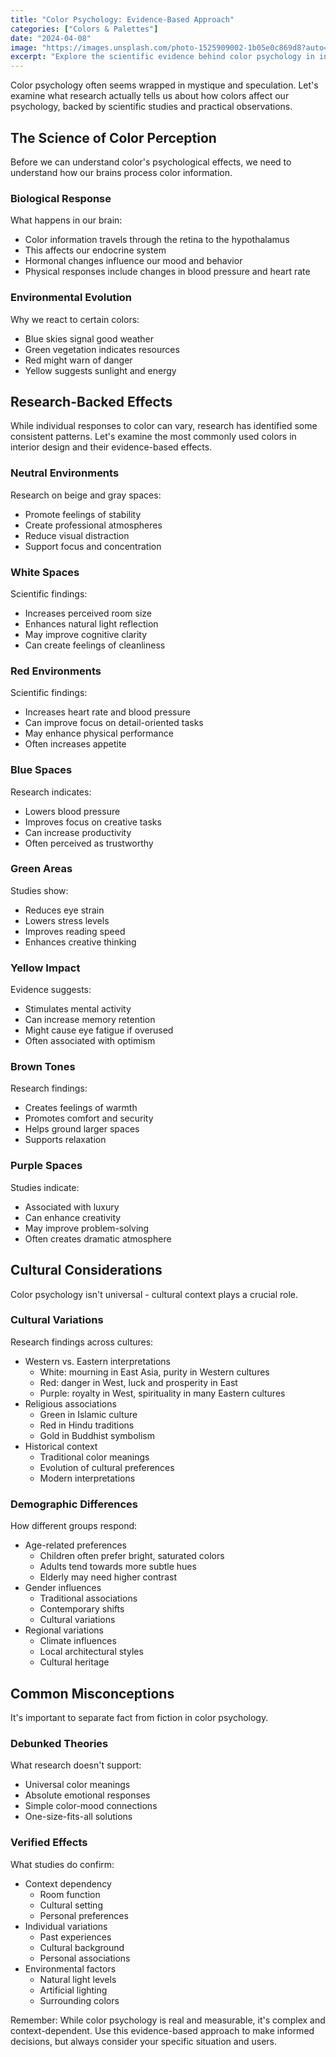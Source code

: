 ```yaml
---
title: "Color Psychology: Evidence-Based Approach"
categories: ["Colors & Palettes"]
date: "2024-04-08"
image: "https://images.unsplash.com/photo-1525909002-1b05e0c869d8?auto=format&fit=crop&q=80&w=1920"
excerpt: "Explore the scientific evidence behind color psychology in interior design. Learn how different colors affect human behavior, mood, and wellbeing, backed by research and real-world studies."
---
```


Color psychology often seems wrapped in mystique and speculation. Let's examine what research actually tells us about how colors affect our psychology, backed by scientific studies and practical observations.

## The Science of Color Perception

Before we can understand color's psychological effects, we need to understand how our brains process color information.

### Biological Response
What happens in our brain:
- Color information travels through the retina to the hypothalamus
- This affects our endocrine system
- Hormonal changes influence our mood and behavior
- Physical responses include changes in blood pressure and heart rate

### Environmental Evolution
Why we react to certain colors:
- Blue skies signal good weather
- Green vegetation indicates resources
- Red might warn of danger
- Yellow suggests sunlight and energy

## Research-Backed Effects

While individual responses to color can vary, research has identified some consistent patterns. Let's examine the most commonly used colors in interior design and their evidence-based effects.

### Neutral Environments
Research on beige and gray spaces:
- Promote feelings of stability
- Create professional atmospheres
- Reduce visual distraction
- Support focus and concentration

### White Spaces
Scientific findings:
- Increases perceived room size
- Enhances natural light reflection
- May improve cognitive clarity
- Can create feelings of cleanliness

### Red Environments
Scientific findings:
- Increases heart rate and blood pressure
- Can improve focus on detail-oriented tasks
- May enhance physical performance
- Often increases appetite

### Blue Spaces
Research indicates:
- Lowers blood pressure
- Improves focus on creative tasks
- Can increase productivity
- Often perceived as trustworthy

### Green Areas
Studies show:
- Reduces eye strain
- Lowers stress levels
- Improves reading speed
- Enhances creative thinking

### Yellow Impact
Evidence suggests:
- Stimulates mental activity
- Can increase memory retention
- Might cause eye fatigue if overused
- Often associated with optimism

### Brown Tones
Research findings:
- Creates feelings of warmth
- Promotes comfort and security
- Helps ground larger spaces
- Supports relaxation

### Purple Spaces
Studies indicate:
- Associated with luxury
- Can enhance creativity
- May improve problem-solving
- Often creates dramatic atmosphere

## Cultural Considerations

Color psychology isn't universal - cultural context plays a crucial role.

### Cultural Variations
Research findings across cultures:
- Western vs. Eastern interpretations
  * White: mourning in East Asia, purity in Western cultures
  * Red: danger in West, luck and prosperity in East
  * Purple: royalty in West, spirituality in many Eastern cultures
- Religious associations
  * Green in Islamic culture
  * Red in Hindu traditions
  * Gold in Buddhist symbolism
- Historical context
  * Traditional color meanings
  * Evolution of cultural preferences
  * Modern interpretations

### Demographic Differences
How different groups respond:
- Age-related preferences
  * Children often prefer bright, saturated colors
  * Adults tend towards more subtle hues
  * Elderly may need higher contrast
- Gender influences
  * Traditional associations
  * Contemporary shifts
  * Cultural variations
- Regional variations
  * Climate influences
  * Local architectural styles
  * Cultural heritage

## Common Misconceptions

It's important to separate fact from fiction in color psychology.

### Debunked Theories
What research doesn't support:
- Universal color meanings
- Absolute emotional responses
- Simple color-mood connections
- One-size-fits-all solutions

### Verified Effects
What studies do confirm:
- Context dependency
  * Room function
  * Cultural setting
  * Personal preferences
- Individual variations
  * Past experiences
  * Cultural background
  * Personal associations
- Environmental factors
  * Natural light levels
  * Artificial lighting
  * Surrounding colors

Remember: While color psychology is real and measurable, it's complex and context-dependent. Use this evidence-based approach to make informed decisions, but always consider your specific situation and users. 